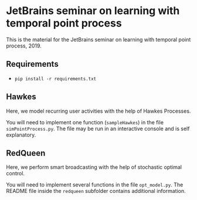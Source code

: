 #  JetBrains seminar on learning with temporal point process

This is the material for the JetBrains seminar on learning with temporal point process, 2019.

## Requirements

  - `pip install -r requirements.txt`

## Hawkes

Here, we model recurring user activities with the help of Hawkes Processes.

You will need to implement one function (`sampleHawkes`) in the file
`simPointProcess.py`. The file may be run in an interactive console and is self
explanatory.

## RedQueen

Here, we perform smart broadcasting with the help of stochastic optimal
control.

You will need to implement several functions in the file `opt_model.py`. The
README file inside the `redqueen` subfolder contains additional information.
